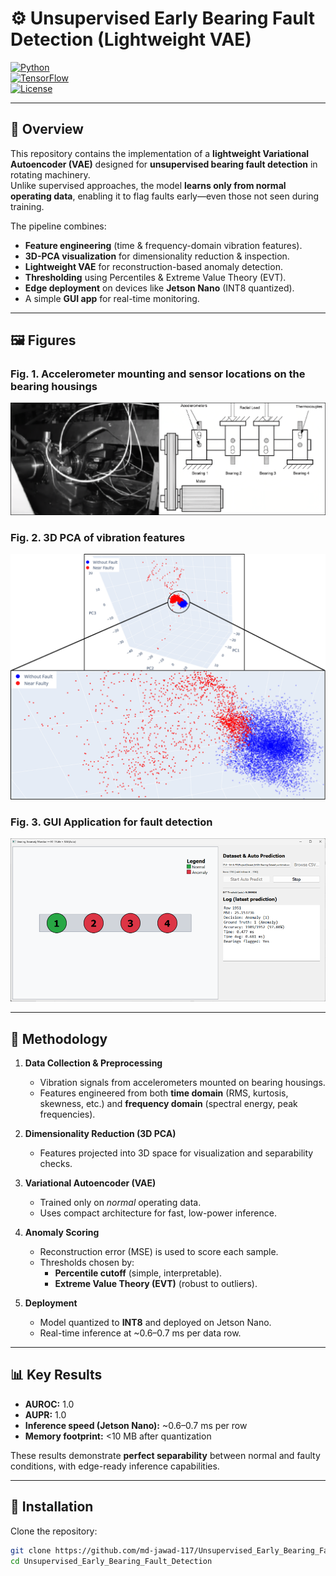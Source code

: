 # ⚙️ Unsupervised Early Bearing Fault Detection (Lightweight VAE)

[![Python](https://img.shields.io/badge/Python-3.9%2B-blue.svg)](https://www.python.org/)  
[![TensorFlow](https://img.shields.io/badge/TensorFlow-2.x-orange.svg)](https://www.tensorflow.org/)  
[![License](https://img.shields.io/badge/License-MIT-green.svg)](LICENSE)

---

## 📌 Overview
This repository contains the implementation of a **lightweight Variational Autoencoder (VAE)** designed for **unsupervised bearing fault detection** in rotating machinery.  
Unlike supervised approaches, the model **learns only from normal operating data**, enabling it to flag faults early—even those not seen during training.  

The pipeline combines:
- **Feature engineering** (time & frequency-domain vibration features).  
- **3D-PCA visualization** for dimensionality reduction & inspection.  
- **Lightweight VAE** for reconstruction-based anomaly detection.  
- **Thresholding** using Percentiles & Extreme Value Theory (EVT).  
- **Edge deployment** on devices like **Jetson Nano** (INT8 quantized).  
- A simple **GUI app** for real-time monitoring.

---

## 🖼️ Figures

### Fig. 1. Accelerometer mounting and sensor locations on the bearing housings
![Accelerometer Setup](Images/1.png)

### Fig. 2. 3D PCA of vibration features
![3D PCA](Images/3.png)

### Fig. 3. GUI Application for fault detection
![GUI App](Images/5.png)

<!-- *(Replace `images/...` paths with your actual GitHub image paths)* -->

---

## 🔧 Methodology

1. **Data Collection & Preprocessing**
   - Vibration signals from accelerometers mounted on bearing housings.
   - Features engineered from both **time domain** (RMS, kurtosis, skewness, etc.) and **frequency domain** (spectral energy, peak frequencies).

2. **Dimensionality Reduction (3D PCA)**
   - Features projected into 3D space for visualization and separability checks.

3. **Variational Autoencoder (VAE)**
   - Trained only on *normal* operating data.
   - Uses compact architecture for fast, low-power inference.

4. **Anomaly Scoring**
   - Reconstruction error (MSE) is used to score each sample.
   - Thresholds chosen by:
     - **Percentile cutoff** (simple, interpretable).
     - **Extreme Value Theory (EVT)** (robust to outliers).

5. **Deployment**
   - Model quantized to **INT8** and deployed on Jetson Nano.
   - Real-time inference at ~0.6–0.7 ms per data row.

---

## 📊 Key Results

- **AUROC:** 1.0  
- **AUPR:** 1.0  
- **Inference speed (Jetson Nano):** ~0.6–0.7 ms per row  
- **Memory footprint:** <10 MB after quantization  

These results demonstrate **perfect separability** between normal and faulty conditions, with edge-ready inference capabilities.

---

## 🚀 Installation

Clone the repository:
```bash
git clone https://github.com/md-jawad-117/Unsupervised_Early_Bearing_Fault_Detection.git
cd Unsupervised_Early_Bearing_Fault_Detection
